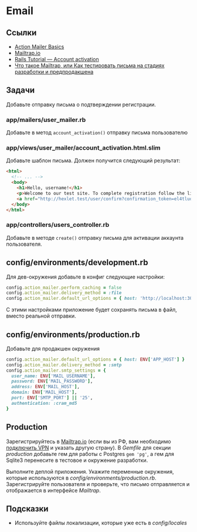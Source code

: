 # Email

## Ссылки

* [Action Mailer Basics](https://guides.rubyonrails.org/action_mailer_basics.html)
* [Mailtrap.io](https://mailtrap.io/)
* [Rails Tutorial — Account activation](https://www.railstutorial.org/book/account_activation)
* [Что такое Mailtrap, или Как тестировать письма на стадиях разработки и предпродакшена](https://ru.hexlet.io/blog/posts/chto-takoe-mailtrap-ili-kak-testirovat-pisma-na-stadiyah-razrabotki-i-predprodakshena)

## Задачи

Добавьте отправку письма о подтверждении регистрации.

### app/mailers/user_mailer.rb

Добавьте в метод `account_activation()` отправку письма пользователю

### app/views/user_mailer/account_activation.html.slim

Добавьте шаблон письма. Должен получится следующий результат:

```html
<html>
  <!-- ... -->
  <body>
    <h1>Hello, username!</h1>
    <p>Welcome to our test site. To complete registration follow the link below</p>
    <a href="http://hexlet.test/user/confirm?confirmation_token=el4tluqCGOiQrD_kRvwsIw">Complete registration</a>
  </body>
</html>
```

### app/controllers/users_controller.rb

Добавьте в методе `create()` отправку письма для активации аккаунта пользователя.

## config/environments/development.rb

Для дев-окружения добавьте в конфиг следующие настройки:

```ruby
config.action_mailer.perform_caching = false
config.action_mailer.delivery_method = :file
config.action_mailer.default_url_options = { host: 'http://localhost:3000' } # имя хоста может отличатьcя, если приложение запущено на другом домене или порте
```

С этими настройками приложение будет сохранять письма в файл, вместо реальной отправки.

## config/environments/production.rb

Добавьте для продакшен окружения

```ruby
config.action_mailer.default_url_options = { host: ENV['APP_HOST'] }
config.action_mailer.delivery_method = :smtp
config.action_mailer.smtp_settings = {
  user_name: ENV['MAIL_USERNAME'],
  password: ENV['MAIL_PASSWORD'],
  address: ENV['MAIL_HOST'],
  domain: ENV['MAIL_HOST'],
  port: ENV['SMTP_PORT'] || '25',
  authentication: :cram_md5
}
```

## Production

Зарегистрируйтесь в [Mailtrap.io](https://mailtrap.io/) (если вы из РФ, вам необходимо [подключить VPN](https://github.com/Hexlet/hexlet-unblock) и указать другую страну). В _Gemfile_ для секции _production_ добавьте гем для работы с Postgres `gem 'pg'`, а гем для Sqlite3 перенесите в тестовое и окружение разработки.

Выполните деплой приложения. Укажите переменные окружения, которые используются в _config/environments/production.rb_. Зарегистрируйте пользователя и проверьте, что письмо отправляется и отображается в интерфейсе _Mailtrap_.

## Подсказки

* Используйте файлы локализации, которые уже есть в *config/locales*


